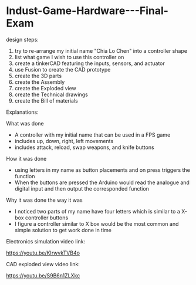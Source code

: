 # Indust-Game-Hardware---Final-Exam
design steps:
1. try to re-arrange my initial name "Chia Lo Chen" into a controller shape
2. list what game I wish to use this controller on
3. create a tinkerCAD featuring the inputs, sensors, and actuator
4. use Fusion to create the CAD prototype
5. create the 3D parts
6. create the Assembly
7. create the Exploded view
8. create the Technical drawings
9. create the Bill of materials

Explanations:

What was done

- A controller with my initial name that can be used in a FPS game
- includes up, down, right, left movements
- includes attack, reload, swap weapons, and knife buttons

How it was done

- using letters in my name as button placements and on press triggers the function
- When the buttons are pressed the Arduino would read the analogue and digital input and then output the corresponded function

Why it was done the way it was

- I noticed two parts of my name have four letters which is similar to a X-box controller buttons
- I figure a controller similar to X box would be the most common and simple solution to get work done in time

Electronics simulation video link:

https://youtu.be/KIrwvkTVB4o

CAD exploded view video link:

https://youtu.be/S9B6n1ZLXkc
